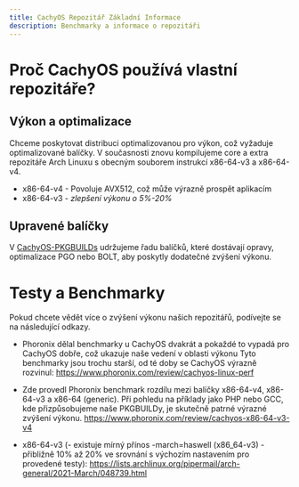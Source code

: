 ```yaml
---
title: CachyOS Repozitář Základní Informace
description: Benchmarky a informace o repozitáři
---
```


# Proč CachyOS používá vlastní repozitáře?

## Výkon a optimalizace
Chceme poskytovat distribuci optimalizovanou pro výkon, což vyžaduje optimalizované balíčky. V současnosti znovu kompilujeme core a extra repozitáře Arch Linuxu s obecným souborem instrukcí x86-64-v3 a x86-64-v4.

- x86-64-v4 - Povoluje AVX512, což může výrazně prospět aplikacím
- x86-64-v3 - *zlepšení výkonu o 5%-20%*

## Upravené balíčky

V [CachyOS-PKGBUILDs](https://github.com/CachyOS/CachyOS-PKGBUILDS) udržujeme řadu balíčků, které dostávají opravy, optimalizace PGO nebo BOLT, aby poskytly dodatečné zvýšení výkonu.

# Testy a Benchmarky
Pokud chcete vědět více o zvýšení výkonu našich repozitářů, podívejte se na následující odkazy.

- Phoronix dělal benchmarky u CachyOS dvakrát a pokaždé to vypadá pro CachyOS dobře, což ukazuje naše vedení v oblasti výkonu
Tyto benchmarky jsou trochu starší, od té doby se CachyOS výrazně rozvinul:
https://www.phoronix.com/review/cachyos-linux-perf

- Zde provedl Phoronix benchmark rozdílu mezi balíčky x86-64-v4, x86-64-v3 a x86-64 (generic). Při pohledu na příklady jako PHP nebo GCC, kde přizpůsobujeme naše PKGBUILDy, je skutečně patrné výrazné zvýšení výkonu.
https://www.phoronix.com/review/cachyos-x86-64-v3-v4


- x86-64-v3 (- existuje mírný přínos -march=haswell (x86_64-v3) - přibližně 10% až 20% ve srovnání s výchozím nastavením pro provedené testy):
https://lists.archlinux.org/pipermail/arch-general/2021-March/048739.html
